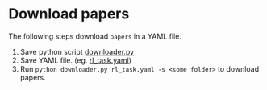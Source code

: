 # Download papers

The following steps download `papers` in a YAML file.

1. Save python script [downloader.py](https://raw.githubusercontent.com/playlearning/blog/master/.vuepress/public/yaml/papers/downloader.py)
2. Save YAML file. (eg. [rl_task.yaml](https://raw.githubusercontent.com/playlearning/blog/master/.vuepress/public/yaml/papers/rl_task.yaml))
3. Run `python downloader.py rl_task.yaml -s <some folder>` to download papers.
